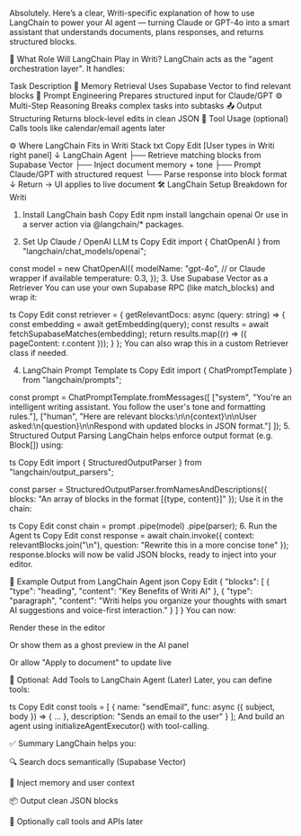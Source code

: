 Absolutely. Here’s a clear, Writi-specific explanation of how to use LangChain to power your AI agent — turning Claude or GPT-4o into a smart assistant that understands documents, plans responses, and returns structured blocks.

🧠 What Role Will LangChain Play in Writi?
LangChain acts as the "agent orchestration layer". It handles:

Task	Description
🧠 Memory Retrieval	Uses Supabase Vector to find relevant blocks
🧩 Prompt Engineering	Prepares structured input for Claude/GPT
⚙️ Multi-Step Reasoning	Breaks complex tasks into subtasks
📤 Output Structuring	Returns block-level edits in clean JSON
🧠 Tool Usage (optional)	Calls tools like calendar/email agents later

⚙️ Where LangChain Fits in Writi Stack
txt
Copy
Edit
[User types in Writi right panel]
     ↓
LangChain Agent
 ├── Retrieve matching blocks from Supabase Vector
 ├── Inject document memory + tone
 ├── Prompt Claude/GPT with structured request
 └── Parse response into block format
     ↓
Return → UI applies to live document
🛠️ LangChain Setup Breakdown for Writi
1. Install LangChain
bash
Copy
Edit
npm install langchain openai
Or use in a server action via @langchain/* packages.

2. Set Up Claude / OpenAI LLM
ts
Copy
Edit
import { ChatOpenAI } from "langchain/chat_models/openai";

const model = new ChatOpenAI({
  modelName: "gpt-4o", // or Claude wrapper if available
  temperature: 0.3,
});
3. Use Supabase Vector as a Retriever
You can use your own Supabase RPC (like match_blocks) and wrap it:

ts
Copy
Edit
const retriever = {
  getRelevantDocs: async (query: string) => {
    const embedding = await getEmbedding(query);
    const results = await fetchSupabaseMatches(embedding);
    return results.map((r) => ({ pageContent: r.content }));
  }
};
You can also wrap this in a custom Retriever class if needed.

4. LangChain Prompt Template
ts
Copy
Edit
import { ChatPromptTemplate } from "langchain/prompts";

const prompt = ChatPromptTemplate.fromMessages([
  ["system", "You're an intelligent writing assistant. You follow the user's tone and formatting rules."],
  ["human", "Here are relevant blocks:\n\n{context}\n\nUser asked:\n{question}\n\nRespond with updated blocks in JSON format."]
]);
5. Structured Output Parsing
LangChain helps enforce output format (e.g. Block[]) using:

ts
Copy
Edit
import { StructuredOutputParser } from "langchain/output_parsers";

const parser = StructuredOutputParser.fromNamesAndDescriptions({
  blocks: "An array of blocks in the format [{type, content}]"
});
Use it in the chain:

ts
Copy
Edit
const chain = prompt
  .pipe(model)
  .pipe(parser);
6. Run the Agent
ts
Copy
Edit
const response = await chain.invoke({
  context: relevantBlocks.join("\n"),
  question: "Rewrite this in a more concise tone"
});
response.blocks will now be valid JSON blocks, ready to inject into your editor.

🧠 Example Output from LangChain Agent
json
Copy
Edit
{
  "blocks": [
    {
      "type": "heading",
      "content": "Key Benefits of Writi AI"
    },
    {
      "type": "paragraph",
      "content": "Writi helps you organize your thoughts with smart AI suggestions and voice-first interaction."
    }
  ]
}
You can now:

Render these in the editor

Or show them as a ghost preview in the AI panel

Or allow "Apply to document" to update live

🧩 Optional: Add Tools to LangChain Agent (Later)
Later, you can define tools:

ts
Copy
Edit
const tools = [
  {
    name: "sendEmail",
    func: async ({ subject, body }) => { ... },
    description: "Sends an email to the user"
  }
];
And build an agent using initializeAgentExecutor() with tool-calling.

✅ Summary
LangChain helps you:

🔍 Search docs semantically (Supabase Vector)

🧠 Inject memory and user context

📦 Output clean JSON blocks

🧩 Optionally call tools and APIs later